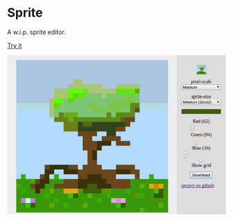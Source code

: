 # Sprite

A w.i.p. sprite editor.

[Try it](https://deificx.github.io/sprite/)

![screenshot](https://raw.githubusercontent.com/deificx/sprite/master/screenshot.png)
